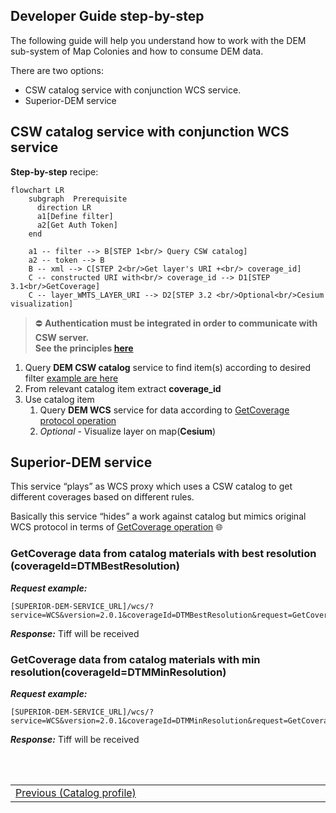 ## Developer Guide step-by-step <!-- {docsify-ignore} -->
The following guide will help you understand how to work with the DEM sub-system of Map Colonies  and how to consume DEM data.

There are two options:
- CSW catalog service with conjunction WCS service.
- Superior-DEM service

## CSW catalog service with conjunction WCS service
**Step-by-step** recipe:

```mermaid
flowchart LR
    subgraph  Prerequisite
      direction LR
      a1[Define filter]
      a2[Get Auth Token]
    end

    a1 -- filter --> B[STEP 1<br/> Query CSW catalog]
    a2 -- token --> B
    B -- xml --> C[STEP 2<br/>Get layer's URI +<br/> coverage_id]
    C -- constructed URI with<br/> coverage_id --> D1[STEP 3.1<br/>GetCoverage]
    C -- layer_WMTS_LAYER_URI --> D2[STEP 3.2 <br/>Optional<br/>Cesium visualization]
```
> :no_entry: **Authentication must be integrated in order to communicate with CSW server.**<br/>
> **See the principles [here](/ogc-protocols/ogc-csw-auth.md)**

1. Query **DEM CSW catalog** service to find item(s)  according to desired filter [example are here](catalog-information/query-examples.md)
2. From relevant catalog item extract **coverage_id**
3. Use catalog item
    1. Query **DEM WCS** service for data according to [GetCoverage protocol operation](ogc-protocols/ogc-wcs.md)
    2. _Optional_ - Visualize layer on map(**Cesium**)

## Superior-DEM service
This service “plays” as WCS proxy which uses a CSW catalog to get different coverages based on different rules.

Basically this service “hides” a work against catalog but mimics original WCS protocol in terms of [GetCoverage operation](https://docs.geoserver.geo-solutions.it/edu/en/wcs/get.html) :globe_with_meridians:

### GetCoverage data from catalog materials with best resolution (coverageId=DTMBestResolution)

***Request example:*** 
```
[SUPERIOR-DEM-SERVICE_URL]/wcs/?service=WCS&version=2.0.1&coverageId=DTMBestResolution&request=GetCoverage&format=image/geotiff&subset=Long(33,35)&subset=Lat(29,33)
```

***Response:***
Tiff will be received

### GetCoverage data from catalog materials with min resolution(coverageId=DTMMinResolution)

***Request example:*** 
```
[SUPERIOR-DEM-SERVICE_URL]/wcs/?service=WCS&version=2.0.1&coverageId=DTMMinResolution&request=GetCoverage&format=image/geotiff&subset=Long(33,35)&subset=Lat(29,33)
```

***Response:***
Tiff will be received

<br/>
<br/>
<table style=" width: 100%; display: table !important;">
    <tbody>
        <tr>
            <td align="left">
                <a href="#/catalog-information/v1_0/dem_profile">Previous (Catalog profile)</a>
            </td>
            <td align="right"></td>
        </tr>
    </tbody>
</table>